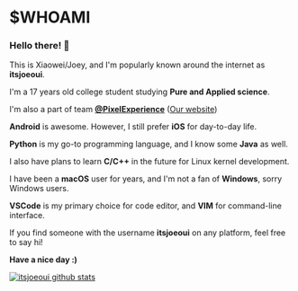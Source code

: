 # $WHOAMI

### Hello there! 👋

This is Xiaowei/Joey, and I'm popularly known around the internet as **itsjoeoui**.

I'm a 17 years old college student studying **Pure and Applied science**.

I'm also a part of team **[@PixelExperience](https://github.com/PixelExperience)** ([Our website](https://download.pixelexperience.org/))

**Android** is awesome. However, I still prefer **iOS** for day-to-day life.

**Python** is my go-to programming language, and I know some **Java** as well.

I also have plans to learn **C/C++** in the future for Linux kernel development.

I have been a **macOS** user for years, and I'm not a fan of **Windows**, sorry Windows users.

**VSCode** is my primary choice for code editor, and **VIM** for command-line interface.

If you find someone with the username **itsjoeoui** on any platform, feel free to say hi!

**Have a nice day :)**

[![itsjoeoui github stats](https://github-readme-stats.vercel.app/api?username=itsjoeoui&hide=issues&show_icons=true&include_all_commits=true&theme=dracula)](https://github.com/itsjoeoui)

